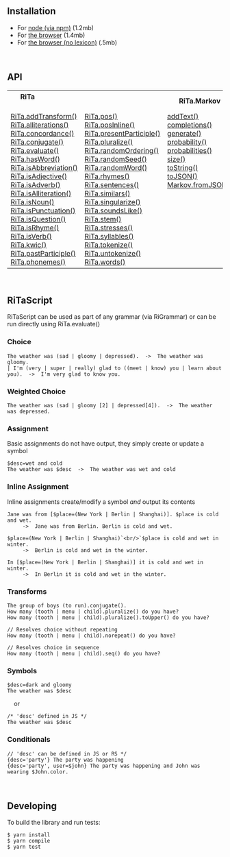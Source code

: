## Installation

* For [node (via npm)](https://www.npmjs.com/package/rita/v/2.0.0-beta.6) (1.2mb)
* For [the browser](https://github.com/dhowe/rita2js/releases/download/v2.0.0-beta.6/rita-web-full.js) (1.4mb)
* For [the browser (no lexicon)](https://github.com/dhowe/rita2js/releases/download/v2.0.0-beta.6/rita-web-nolex.js) (.5mb)

&nbsp;

## API

  <table cellspacing="0" cellpadding="0" border="0">
   <tr>
    <th colspan=2>RiTa&nbsp;&nbsp;&nbsp;&nbsp;&nbsp;&nbsp;&nbsp;&nbsp;&nbsp;&nbsp;&nbsp;&nbsp;&nbsp;&nbsp;&nbsp;&nbsp;&nbsp;&nbsp;     &nbsp;&nbsp;&nbsp;&nbsp;&nbsp;&nbsp;&nbsp;&nbsp;&nbsp;&nbsp;&nbsp;&nbsp;&nbsp;&nbsp;&nbsp;&nbsp;&nbsp;&nbsp;&nbsp;&nbsp;&nbsp;&nbsp;
&nbsp;&nbsp;&nbsp;&nbsp;&nbsp;&nbsp;&nbsp;&nbsp;&nbsp;&nbsp;&nbsp;&nbsp;&nbsp;&nbsp;&nbsp;&nbsp;&nbsp;&nbsp;&nbsp;&nbsp;&nbsp;      &nbsp;&nbsp;&nbsp;&nbsp;&nbsp;&nbsp;&nbsp;&nbsp;&nbsp;&nbsp;&nbsp;&nbsp;&nbsp;&nbsp;&nbsp;&nbsp;&nbsp;&nbsp;&nbsp;&nbsp;&nbsp;
    </th>
    <th>RiTa.Markov</th>
    <th>RiTa.Grammar</th>
   </tr>
   <tr>
<td>
    <a href="https://rednoise.org/rita2/RiTa/addTransform/index.html">RiTa.addTransform()</a><br/>
    <a href="https://rednoise.org/rita2/RiTa/alliterations/index.html">RiTa.alliterations()</a><br/>
    <a href="https://rednoise.org/rita2/RiTa/concordance/index.html">RiTa.concordance()</a><br/>
    <a href="https://rednoise.org/rita2/RiTa/conjugate/index.html">RiTa.conjugate()</a><br/>
    <a href="https://rednoise.org/rita2/RiTa/evaluate/index.html">RiTa.evaluate()</a><br/>
    <a href="https://rednoise.org/rita2/RiTa/hasWord/index.html">RiTa.hasWord()</a><br/>
    <a href="https://rednoise.org/rita2/RiTa/isAbbreviation/index.html">RiTa.isAbbreviation()</a><br/>
    <a href="https://rednoise.org/rita2/RiTa/isAdjective/index.html">RiTa.isAdjective()</a><br/>
    <a href="https://rednoise.org/rita2/RiTa/isAdverb/index.html">RiTa.isAdverb()</a><br/>
    <a href="https://rednoise.org/rita2/RiTa/isAlliteration/index.html">RiTa.isAlliteration()</a><br/>
    <a href="https://rednoise.org/rita2/RiTa/isNoun/index.html">RiTa.isNoun()</a><br/>
    <a href="https://rednoise.org/rita2/RiTa/isPunctuation/index.html">RiTa.isPunctuation()</a><br/>
    <a href="https://rednoise.org/rita2/RiTa/isQuestion/index.html">RiTa.isQuestion()</a><br/>
    <a href="https://rednoise.org/rita2/RiTa/isRhyme/index.html">RiTa.isRhyme()</a><br/>
    <a href="https://rednoise.org/rita2/RiTa/isVerb/index.html">RiTa.isVerb()</a><br/>
    <a href="https://rednoise.org/rita2/RiTa/kwic/index.html">RiTa.kwic()</a><br/>
    <a href="https://rednoise.org/rita2/RiTa/pastParticiple/index.html">RiTa.pastParticiple()</a><br/>
    <a href="https://rednoise.org/rita2/RiTa/phonemes/index.html">RiTa.phonemes()</a><br/>
   </td>
   <td>
    <a href="https://rednoise.org/rita2/RiTa/pos/index.html">RiTa.pos()</a><br/>
    <a href="https://rednoise.org/rita2/RiTa/posInline/index.html">RiTa.posInline()</a><br/>
    <a href="https://rednoise.org/rita2/RiTa/presentParticiple/index.html">RiTa.presentParticiple()</a><br/>
    <a href="https://rednoise.org/rita2/RiTa/pluralize/index.html">RiTa.pluralize()</a><br/>
    <a href="https://rednoise.org/rita2/RiTa/randomOrdering/index.html">RiTa.randomOrdering()</a><br/>
    <a href="https://rednoise.org/rita2/RiTa/randomSeed/index.html">RiTa.randomSeed()</a><br/>
    <a href="https://rednoise.org/rita2/RiTa/randomWord/index.html">RiTa.randomWord()</a><br/>
    <a href="https://rednoise.org/rita2/RiTa/rhymes/index.html">RiTa.rhymes()</a><br/>
    <a href="https://rednoise.org/rita2/RiTa/sentences/index.html">RiTa.sentences()</a><br/>
    <a href="https://rednoise.org/rita2/RiTa/similars/index.html">RiTa.similars()</a><br/>
    <a href="https://rednoise.org/rita2/RiTa/singularize/index.html">RiTa.singularize()</a><br/>
    <a href="https://rednoise.org/rita2/RiTa/soundsLike/index.html">RiTa.soundsLike()</a><br/>
    <a href="https://rednoise.org/rita2/RiTa/stem/index.html">RiTa.stem()</a><br/>
    <a href="https://rednoise.org/rita2/RiTa/stresses/index.html">RiTa.stresses()</a><br/>
    <a href="https://rednoise.org/rita2/RiTa/syllables/index.html">RiTa.syllables()</a><br/>
    <a href="https://rednoise.org/rita2/RiTa/tokenize/index.html">RiTa.tokenize()</a><br/>
    <a href="https://rednoise.org/rita2/RiTa/untokenize/index.html">RiTa.untokenize()</a><br/>
    <a href="https://rednoise.org/rita2/RiTa/words/index.html">RiTa.words()</a><br/>
   </td>
   <td>
    <a href="https://rednoise.org/rita2/Markov/addText/index.html">addText()</a><br/>
    <a href="https://rednoise.org/rita2/Markov/completions/index.html">completions()</a><br/>
    <a href="https://rednoise.org/rita2/Markov/generate/index.html">generate()</a><br/>
    <a href="https://rednoise.org/rita2/Markov/probability/index.html">probability()</a><br/>
    <a href="https://rednoise.org/rita2/Markov/probabilities/index.html">probabilities()</a><br/>
    <a href="https://rednoise.org/rita2/Markov/size/index.html">size()</a><br/>
    <a href="https://rednoise.org/rita2/Markov/toString/index.html">toString()</a><br/>
    <a href="https://rednoise.org/rita2/Markov/toJSON/index.html">toJSON()</a><br/>
    <a href="https://rednoise.org/rita2/Markov/fromJSON/index.html">Markov.fromJSON()</a><br/>
    <br/><br/><br/><br/><br/><br/><br/><br/><br/>
   </td>
   <td>
    <a href="https://rednoise.org/rita2/Grammar/addRule/index.html">addRule()</a><br/>
    <a href="https://rednoise.org/rita2/Grammar/expand/index.html">expand()</a><br/>
    <a href="https://rednoise.org/rita2/Grammar/removeRule/index.html">removeRule()</a><br/>
    <a href="https://rednoise.org/rita2/Grammar/setRules/index.html">setRules()</a><br/>
    <a href="https://rednoise.org/rita2/Grammar/toString/index.html">toString()</a><br/>
    <br/><br/><br/><br/><br/><br/><br/><br/><br/><br/><br/><br/><br/>
   </td>
 </tr>
</table>
&nbsp;

## RiTaScript

RiTaScript can be used as part of any grammar (via RiGrammar) or can be run directly using RiTa.evaluate() 


### Choice

```
The weather was (sad | gloomy | depressed).  ->  The weather was gloomy. 
| I'm (very | super | really) glad to ((meet | know) you | learn about you).  ->  I'm very glad to know you. 
```

### Weighted Choice
```
The weather was (sad | gloomy [2] | depressed[4]).  ->  The weather was depressed. 
```

### Assignment
Basic assignments do not have output, they simply create or update a symbol

```
$desc=wet and cold
The weather was $desc  ->  The weather was wet and cold 
```

### Inline Assignment

Inline assignments create/modify a symbol _and_ output its contents

```
Jane was from [$place=(New York | Berlin | Shanghai)]. $place is cold and wet. 
     ->  Jane was from Berlin. Berlin is cold and wet.

$place=(New York | Berlin | Shanghai)`<br/>`$place is cold and wet in winter. 
     ->  Berlin is cold and wet in the winter.
    
In [$place=(New York | Berlin | Shanghai)] it is cold and wet in winter. 
     ->  In Berlin it is cold and wet in the winter.
```


### Transforms

```
The group of boys (to run).conjugate().
How many (tooth | menu | child).pluralize() do you have?
How many (tooth | menu | child).pluralize().toUpper() do you have?

// Resolves choice without repeating
How many (tooth | menu | child).norepeat() do you have?

// Resolves choice in sequence
How many (tooth | menu | child).seq() do you have?
```

<!--
### Choice

| | | 
|-|-|
| The weather was (sad &#124; gloomy &#124; depressed). | The weather was depressed. |
| I'm (very &#124; super &#124; really) glad to ((meet &#124; know) you &#124; learn about you). | I'm very glad to know you. |


### Weighted Choice
| | | 
|-|-|
| The weather was (sad &#124; gloomy [2] &#124; depressed[4]). | The weather was gloomy. |

### Assignment

Basic assignments do not have output, they simply create/update a symbol
| | | 
|-|-|
|$desc=wet and cold||
|The weather was $desc|The weather was wet and cold|

### Inline Assignment

Inline assignments create/modify a symbol _and_ output its contents

| | | 
|-|-|
| `Jane was from [$place=(New York | Berlin | Shanghai)]. $place is cold and wet.` | `Jane was from Berlin. Berlin is cold and wet.` |
| `$place=(New York | Berlin | Shanghai)`<br/>`$place is cold and wet in winter.` | `Berlin is cold and wet in the winter.` |
| `In [$place=(New York | Berlin | Shanghai)] it is cold and wet in winter.` | `In Berlin it is cold and wet in the winter.` |


```
Jane was from [$place=(New York | Berlin | Shanghai)]. 
$place is cold and wet in the winter.

$place=(New York | Berlin | Shanghai) 
$place is cold and wet in the winter.

$place=(New York | Berlin | Shanghai) is cold and wet in the winter.

In [$place=(New York | Berlin | Shanghai)], it is cold and wet in winter.

In [$place=(New York | Berlin | Shanghai) it is cold and wet in winter].

```
-->
### Symbols

```
$desc=dark and gloomy
The weather was $desc
```
&nbsp;&nbsp;&nbsp;&nbsp;or 
```
/* 'desc' defined in JS */
The weather was $desc
```

### Conditionals

```
// 'desc' can be defined in JS or RS */
{desc='party'} The party was happening
{desc='party', user=$john} The party was happening and John was wearing $John.color.
```
<!--
### Conditionals: If-else

```
{adj='positive'} The party was happening :: The party was not happening.
```
&nbsp;&nbsp;&nbsp;&nbsp;or 
```
{adj='positive'} The party was happening.
{adj!='positive'} The party was not happening.
```
<!--
### Labels
```
#Opening {
 The Fellow will be expected to teach one course. Apart from focusing on their own research and \
 teaching one course, the Fellow will be expected to give a presentation of their scholarship at the \
 Institute. The Fellow will also be expected to participate in the intellectual life of the community.
}

$Opening=(
 The Fellow will be expected to teach one course. Apart from focusing on their own research and \
 teaching one course, the Fellow will be expected to give a presentation of their scholarship at the \
 Institute. The Fellow will also be expected to participate in the intellectual life of the community.
)
```
-->

&nbsp;

## Developing
To build the library and run tests:
```
$ yarn install 
$ yarn compile
$ yarn test
```
&nbsp;
